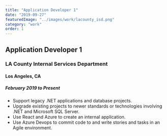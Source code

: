 ```yaml
---
title: "Application Developer 1"
date: "2019-09-27"
featuredImage: "../images/work/lacounty_isd.png"
category: "work"
order: 1
---
```

## Application Developer 1

### LA County Internal Services Department

#### Los Angeles, CA

##### February 2019 to Present

- Support legacy .NET applications and database projects.
- Upgrade existing projects to newer standards or technologies involving .NET and Microsoft SQL Server.
- Use React and Azure to create an internal application.
- Use Azure Devops to commit code to and write stories and tasks in an Agile environment.